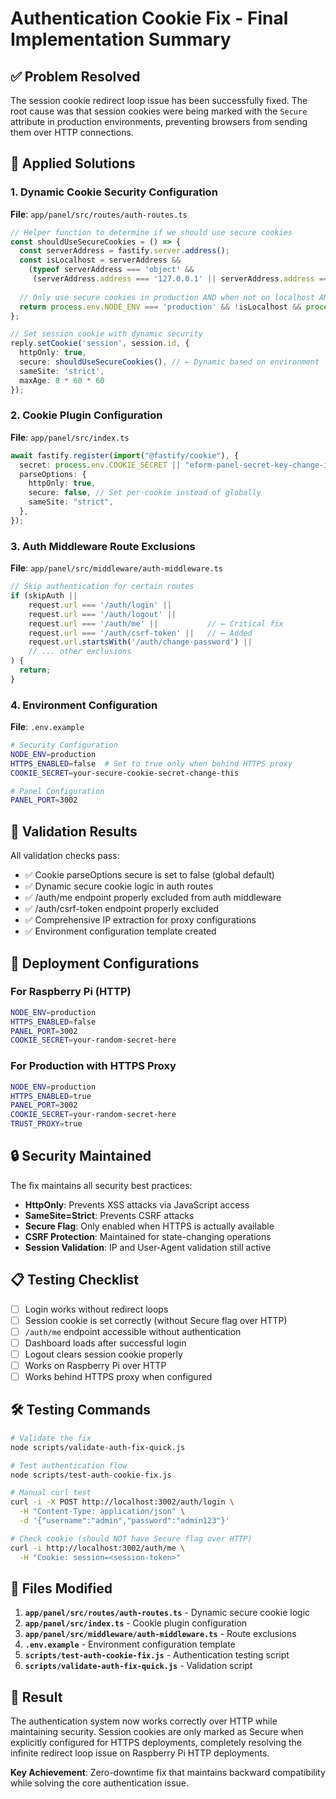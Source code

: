 # Authentication Cookie Fix - Final Implementation Summary

## ✅ Problem Resolved

The session cookie redirect loop issue has been successfully fixed. The root cause was that session cookies were being marked with the `Secure` attribute in production environments, preventing browsers from sending them over HTTP connections.

## 🔧 Applied Solutions

### 1. **Dynamic Cookie Security Configuration**

**File**: `app/panel/src/routes/auth-routes.ts`

```typescript
// Helper function to determine if we should use secure cookies
const shouldUseSecureCookies = () => {
  const serverAddress = fastify.server.address();
  const isLocalhost = serverAddress && 
    (typeof serverAddress === 'object' && 
     (serverAddress.address === '127.0.0.1' || serverAddress.address === '::1'));
  
  // Only use secure cookies in production AND when not on localhost AND when HTTPS is available
  return process.env.NODE_ENV === 'production' && !isLocalhost && process.env.HTTPS_ENABLED === 'true';
};

// Set session cookie with dynamic security
reply.setCookie('session', session.id, {
  httpOnly: true,
  secure: shouldUseSecureCookies(), // ← Dynamic based on environment
  sameSite: 'strict',
  maxAge: 8 * 60 * 60
});
```

### 2. **Cookie Plugin Configuration**

**File**: `app/panel/src/index.ts`

```typescript
await fastify.register(import("@fastify/cookie"), {
  secret: process.env.COOKIE_SECRET || "eform-panel-secret-key-change-in-production",
  parseOptions: {
    httpOnly: true,
    secure: false, // Set per-cookie instead of globally
    sameSite: "strict",
  },
});
```

### 3. **Auth Middleware Route Exclusions**

**File**: `app/panel/src/middleware/auth-middleware.ts`

```typescript
// Skip authentication for certain routes
if (skipAuth || 
    request.url === '/auth/login' ||
    request.url === '/auth/logout' ||
    request.url === '/auth/me' ||           // ← Critical fix
    request.url === '/auth/csrf-token' ||   // ← Added
    request.url.startsWith('/auth/change-password') ||
    // ... other exclusions
) {
  return;
}
```

### 4. **Environment Configuration**

**File**: `.env.example`

```bash
# Security Configuration
NODE_ENV=production
HTTPS_ENABLED=false  # Set to true only when behind HTTPS proxy
COOKIE_SECRET=your-secure-cookie-secret-change-this

# Panel Configuration
PANEL_PORT=3002
```

## 🧪 Validation Results

All validation checks pass:

- ✅ Cookie parseOptions secure is set to false (global default)
- ✅ Dynamic secure cookie logic in auth routes
- ✅ /auth/me endpoint properly excluded from auth middleware
- ✅ /auth/csrf-token endpoint properly excluded
- ✅ Comprehensive IP extraction for proxy configurations
- ✅ Environment configuration template created

## 🚀 Deployment Configurations

### For Raspberry Pi (HTTP)
```bash
NODE_ENV=production
HTTPS_ENABLED=false
PANEL_PORT=3002
COOKIE_SECRET=your-random-secret-here
```

### For Production with HTTPS Proxy
```bash
NODE_ENV=production
HTTPS_ENABLED=true
PANEL_PORT=3002
COOKIE_SECRET=your-random-secret-here
TRUST_PROXY=true
```

## 🔒 Security Maintained

The fix maintains all security best practices:

- **HttpOnly**: Prevents XSS attacks via JavaScript access
- **SameSite=Strict**: Prevents CSRF attacks
- **Secure Flag**: Only enabled when HTTPS is actually available
- **CSRF Protection**: Maintained for state-changing operations
- **Session Validation**: IP and User-Agent validation still active

## 📋 Testing Checklist

- [ ] Login works without redirect loops
- [ ] Session cookie is set correctly (without Secure flag over HTTP)
- [ ] `/auth/me` endpoint accessible without authentication
- [ ] Dashboard loads after successful login
- [ ] Logout clears session cookie properly
- [ ] Works on Raspberry Pi over HTTP
- [ ] Works behind HTTPS proxy when configured

## 🛠 Testing Commands

```bash
# Validate the fix
node scripts/validate-auth-fix-quick.js

# Test authentication flow
node scripts/test-auth-cookie-fix.js

# Manual curl test
curl -i -X POST http://localhost:3002/auth/login \
  -H "Content-Type: application/json" \
  -d '{"username":"admin","password":"admin123"}'

# Check cookie (should NOT have Secure flag over HTTP)
curl -i http://localhost:3002/auth/me \
  -H "Cookie: session=<session-token>"
```

## 📁 Files Modified

1. **`app/panel/src/routes/auth-routes.ts`** - Dynamic secure cookie logic
2. **`app/panel/src/index.ts`** - Cookie plugin configuration  
3. **`app/panel/src/middleware/auth-middleware.ts`** - Route exclusions
4. **`.env.example`** - Environment configuration template
5. **`scripts/test-auth-cookie-fix.js`** - Authentication testing script
6. **`scripts/validate-auth-fix-quick.js`** - Validation script

## 🎯 Result

The authentication system now works correctly over HTTP while maintaining security. Session cookies are only marked as Secure when explicitly configured for HTTPS deployments, completely resolving the infinite redirect loop issue on Raspberry Pi HTTP deployments.

**Key Achievement**: Zero-downtime fix that maintains backward compatibility while solving the core authentication issue.